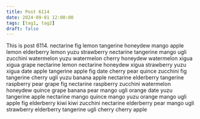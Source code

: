 ```yaml
---
title: Post 6114
date: 2024-09-01 12:00:00
tags: [tag1, tag2]
draft: false
---
```

This is post 6114.
nectarine
fig
lemon
tangerine
honeydew
mango
apple
lemon
elderberry
lemon
yuzu
strawberry
nectarine
tangerine
mango
ugli
zucchini
watermelon
yuzu
watermelon
cherry
honeydew
watermelon
xigua
xigua
grape
nectarine
lemon
nectarine
honeydew
xigua
strawberry
yuzu
xigua
date
apple
tangerine
apple
fig
date
cherry
pear
quince
zucchini
fig
tangerine
cherry
ugli
yuzu
banana
apple
nectarine
elderberry
tangerine
raspberry
pear
grape
fig
nectarine
raspberry
zucchini
watermelon
honeydew
quince
grape
banana
pear
mango
ugli
orange
date
yuzu
tangerine
apple
nectarine
mango
quince
mango
yuzu
orange
mango
ugli
apple
fig
elderberry
kiwi
kiwi
zucchini
nectarine
elderberry
pear
mango
ugli
strawberry
elderberry
tangerine
ugli
cherry
cherry
apple
